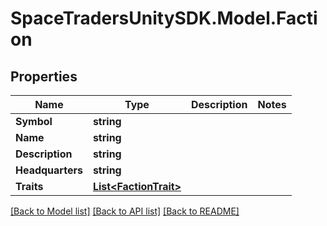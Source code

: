 # SpaceTradersUnitySDK.Model.Faction

## Properties

Name | Type | Description | Notes
------------ | ------------- | ------------- | -------------
**Symbol** | **string** |  | 
**Name** | **string** |  | 
**Description** | **string** |  | 
**Headquarters** | **string** |  | 
**Traits** | [**List&lt;FactionTrait&gt;**](FactionTrait.md) |  | 

[[Back to Model list]](../README.md#documentation-for-models) [[Back to API list]](../README.md#documentation-for-api-endpoints) [[Back to README]](../README.md)


